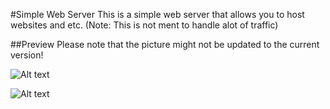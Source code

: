 #Simple Web Server
This is a simple web server that allows you to host websites and etc.
(Note: This is not ment to handle alot of traffic)


##Preview 
Please note that the picture might not be updated to the current version!

![Alt text](http://i.imgur.com/tWjKi9Y.png "Server")

![Alt text](http://i.imgur.com/boSBfko.png "Settings")
